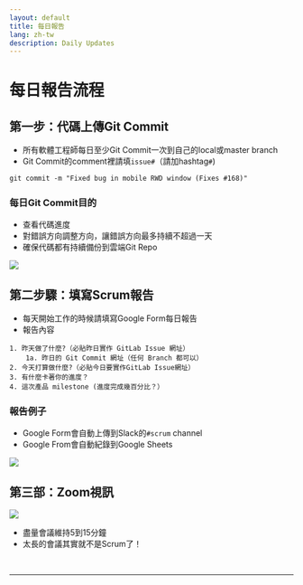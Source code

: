 ```yaml
---
layout: default
title: 每日報告
lang: zh-tw
description: Daily Updates
---
```




# 每日報告流程

## 第一步：代碼上傳Git Commit

* 所有軟體工程師每日至少Git Commit一次到自己的local或master branch
* Git Commit的comment裡請填`issue#`（請加hashtag`#`)

```
git commit -m "Fixed bug in mobile RWD window (Fixes #168)"
```

### 每日Git Commit目的

* 查看代碼進度
* 對錯誤方向調整方向，讓錯誤方向最多持續不超過一天
* 確保代碼都有持續備份到雲端Git Repo

<img src='https://lh3.googleusercontent.com/XHxNRqvRvarEi8P3SStdBYlBiby_o6QcgbQHoBDMnz7uTmI67iavLR0XrtLYHrM81k6wd94yUx79aSOgZ1l6bHs12GHdzBC3cJJ2Bk703Twa3ExnXN0NsE9Y6bGqv2MvURoNxH8yuA=w600' />

<br>

## 第二步驟：填寫Scrum報告

* 每天開始工作的時候請填寫Google Form每日報告
* 報告內容

```
1. 昨天做了什麼?（必貼昨日實作 GitLab Issue 網址）
	1a. 昨日的 Git Commit 網址（任何 Branch 都可以）
2. 今天打算做什麼?（必貼今日要實作GitLab Issue網址）
3. 有什麼卡著你的進度？
4. 這次產品 milestone (進度完成幾百分比？）
```

### 報告例子

* Google Form會自動上傳到Slack的`#scrum` channel
* Google From會自動紀錄到Google Sheets

<img src='https://lh3.googleusercontent.com/LVnFFzZO0vjufjBZ2nOWGMa2Z1gPfqbgdb3wtyF1fDxfdQrgNSLGkM3MBONcfe4kTITbbeY0cyD-I9ii9G8ijbBMKPo5k86CTk9Rn28d66XYQRNEHS1Xl30acXOSKrmZ3tFNPjV62A=w800' />

<br>

## 第三部：Zoom視訊

<img src='https://lh3.googleusercontent.com/4tSI6OvfmNu-ZrrgNGl8iL6hgsdC4_IPOesghAL9uxuHLOnB2yZxkWpTONFk2NXXv8LbSm2UYVONVWafrrX6c8D-SNROLS8DkKybwsPwk8w9yn8xx6mRTzSTzo8Hwq8y0hjeuJ5mRg=w800' />

* 盡量會議維持5到15分鐘
* 太長的會議其實就不是Scrum了！

<br>

---

<br>

